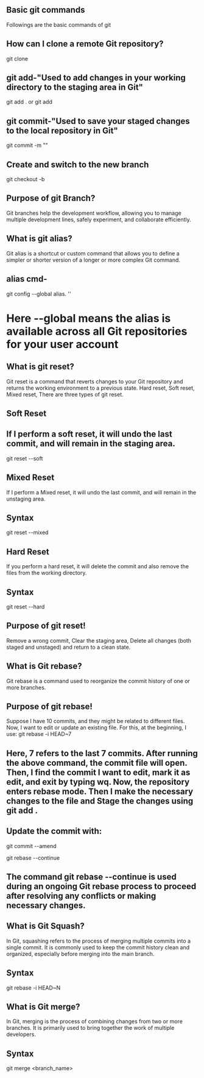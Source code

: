 ## Basic git commands
Followings are the basic commands of git
## How can I clone a remote Git repository?
git clone <remote-repository>

## git add-"Used to add changes in your working directory to the staging area in Git"
git add .
or 
git add <file-name>

## git commit-"Used to save your staged changes to the local repository in Git"
git commit -m "<Your commit message>"

## Create and switch to the new branch
git checkout -b <branch-name>

## Purpose of git Branch?
 Git branches help the development workflow, allowing you to manage multiple development lines, safely experiment, and collaborate efficiently.

## What is git alias?
 Git alias is a shortcut or custom command that allows you to define a simpler or shorter version of a longer or more complex Git command.
## alias cmd-
 git config --global alias.<alias-name> '<git-command>'
# Here --global means the alias is available across all Git repositories for your user account

## What is git reset?
Git reset is a command that reverts changes to your Git repository and returns the working environment to a previous state. Hard reset, Soft reset, Mixed reset, There are three types of git reset. 

## Soft Reset
## If I perform a soft reset, it will undo the last commit, and will remain in the staging area.
git reset --soft <commit>

## Mixed Reset
If I perform a Mixed reset, it will undo the last commit, and will remain in the unstaging area.
## Syntax
git reset --mixed <commit>

## Hard Reset
If you perform a hard reset, it will delete the commit and also remove the files from the working directory.
## Syntax
git reset --hard <commit>

## Purpose of git reset!
 Remove a wrong commit, Clear the staging area, Delete all changes (both staged and unstaged) and return to a clean state.

## What is Git rebase?
Git rebase is a command used to reorganize the commit history of one or more branches.
## Purpose of git rebase!
Suppose I have 10 commits, and they might be related to different files. Now, I want to edit or update an existing file. For this, at the beginning, I use:
git rebase -i HEAD~7
## Here, 7 refers to the last 7 commits. After running the above command, the commit file will open. Then, I find the commit I want to edit, mark it as edit, and exit by typing wq. Now, the repository enters rebase mode. Then I make the necessary changes to the file and Stage the changes using git add .

## Update the commit with:
git commit --amend

git rebase --continue 
## The command git rebase --continue is used during an ongoing Git rebase process to proceed after resolving any conflicts or making necessary changes.

## What is Git Squash?
In Git, squashing refers to the process of merging multiple commits into a single commit. It is commonly used to keep the commit history clean and organized, especially before merging into the main branch.
## Syntax
git rebase -i HEAD~N

## What is Git merge?
In Git, merging is the process of combining changes from two or more branches. It is primarily used to bring together the work of multiple developers.
## Syntax
git merge <branch_name>